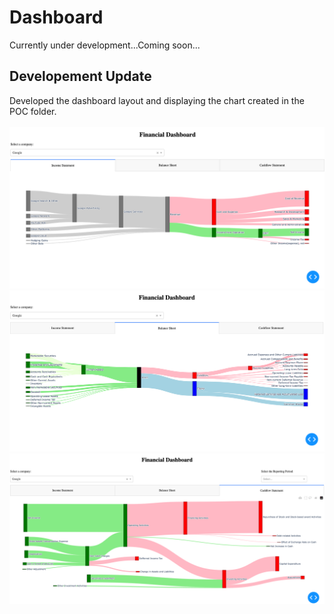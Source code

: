 # Dashboard
Currently under development...Coming soon...

## Developement Update
Developed the dashboard layout and displaying the chart created in the POC folder.
<br><br>
<img src=../gallery/income_v001.png>
<img src=../gallery/balance_v001.png>
<img src=../gallery/cashflow_v002.png>